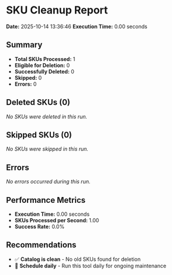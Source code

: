 # SKU Cleanup Report
**Date:** 2025-10-14 13:36:46
    **Execution Time:** 0.00 seconds

## Summary
- **Total SKUs Processed:** 1
- **Eligible for Deletion:** 0
- **Successfully Deleted:** 0
- **Skipped:** 0
- **Errors:** 0

## Deleted SKUs (0)

_No SKUs were deleted in this run._

## Skipped SKUs (0)

_No SKUs were skipped in this run._

## Errors
_No errors occurred during this run._

## Performance Metrics

- **Execution Time:** 0.00 seconds
- **SKUs Processed per Second:** 1.00
- **Success Rate:** 0.0%

## Recommendations

- ✅ **Catalog is clean** - No old SKUs found for deletion
- 📅 **Schedule daily** - Run this tool daily for ongoing maintenance
